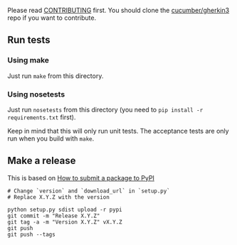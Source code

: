Please read [CONTRIBUTING](https://github.com/cucumber/gherkin3/blob/master/CONTRIBUTING.md) first.
You should clone the [cucumber/gherkin3](https://github.com/cucumber/gherkin3) repo if you want
to contribute.

## Run tests

### Using make

Just run `make` from this directory.

### Using nosetests

Just run `nosetests` from this directory (you need to `pip install -r requirements.txt` first).

Keep in mind that this will only run unit tests. The acceptance tests are only
run when you build with `make`.

## Make a release

This is based on [How to submit a package to PyPI](http://peterdowns.com/posts/first-time-with-pypi.html)

    # Change `version` and `download_url` in `setup.py`
    # Replace X.Y.Z with the version

    python setup.py sdist upload -r pypi
    git commit -m "Release X.Y.Z"
    git tag -a -m "Version X.Y.Z" vX.Y.Z
    git push
    git push --tags
